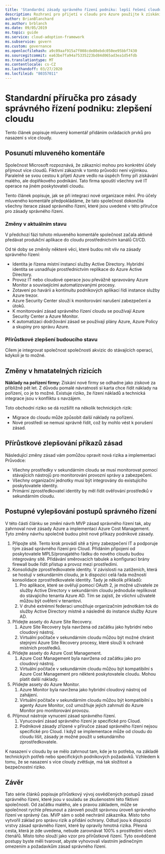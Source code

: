 ```yaml
---
title: 'Standardní zásady správného řízení podniku: lepší řešení cloudu'
description: Rozhraní pro přijetí v cloudu pro Azure použijte k získání informací o několika cloudech a o tom, jak integrovat více cloudů do existujících operací.
author: BrianBlanchard
ms.author: brblanch
ms.date: 09/05/2019
ms.topic: guide
ms.service: cloud-adoption-framework
ms.subservice: govern
ms.custom: governance
ms.openlocfilehash: a9c09aaf915a7f008cde80ebdc050ee95bbf7430
ms.sourcegitcommit: ea63be7fa94a75335223bd84d065ad3ea1d54fdb
ms.translationtype: MT
ms.contentlocale: cs-CZ
ms.lasthandoff: 03/27/2020
ms.locfileid: "80357011"
---
```

<!-- cSpell:ignore MPLS -->

# <a name="standard-enterprise-governance-guide-multicloud-improvement"></a>Standardní příručka pro zásady správného řízení podniku: zlepšení cloudu

Tento článek popisuje mluvený komentář přidáním ovládacích prvků pro nasazení s více cloudy.

## <a name="advancing-the-narrative"></a>Posunutí mluveného komentáře

Společnost Microsoft rozpoznává, že zákazníci mohou pro konkrétní účely přijmout více cloudů. Fiktivní zákazník v tomto průvodci není výjimkou. Paralelně se svou cestou k přijetí Azure vedlo na úspěch firmy při získávání malého, ale doplňkového podnikání. Tato firma spouští všechny své IT operace na jiném poskytovateli cloudu.

Tento článek popisuje, jak se při integraci nové organizace mění. Pro účely mluveného komentáře předpokládáme, že tato společnost dokončila všechny iterace zásad správného řízení, které jsou uvedené v této příručce pro zásady správného řízení.

### <a name="changes-in-the-current-state"></a>Změny v aktuálním stavu

V předchozí fázi tohoto mluveného komentáře společnost začala aktivně předávat produkční aplikace do cloudu prostřednictvím kanálů CI/CD.

Od té doby se změnily některé věci, které budou mít vliv na zásady správného řízení:

- Identita je řízena místní instancí služby Active Directory. Hybridní identita se usnadňuje prostřednictvím replikace do Azure Active Directory.
- Provoz IT nebo cloudové operace jsou převážně spravovány Azure Monitor a souvisejícími automatizovanými procesy.
- Zotavení po havárii a kontinuitu podnikových aplikací řídí instance služby Azure trezor.
- Azure Security Center slouží k monitorování narušení zabezpečení a útoků.
- K monitorování zásad správného řízení cloudu se používají Azure Security Center a Azure Monitor.
- K automatizaci dodržování zásad se používají plány Azure, Azure Policy a skupiny pro správu Azure.

### <a name="incrementally-improve-the-future-state"></a>Přírůstkové zlepšení budoucího stavu

Cílem je integrovat společnost společnosti akvizic do stávajících operací, kdykoli je to možné.

## <a name="changes-in-tangible-risks"></a>Změny v hmatatelných rizicích

**Náklady na pořízení firmy:** Získání nové firmy se odhadne jako ziskové za přibližně pět let. Z důvodu pomalé návratnosti si karta chce řídit náklady na pořízení, co je to možné. Existuje riziko, že řízení nákladů a technická integrace jsou v konfliktu s navzájem.

Toto obchodní riziko se dá rozšířit na několik technických rizik:

- Migrace do cloudu může způsobit další náklady na pořízení.
- Nové prostředí se nemusí správně řídit, což by mohlo vést k porušení zásad.

## <a name="incremental-improvement-of-the-policy-statements"></a>Přírůstkové zlepšování příkazů zásad

Následující změny zásad vám pomůžou opravit nová rizika a implementaci Průvodce:

- Všechny prostředky v sekundárním cloudu se musí monitorovat pomocí stávajících nástrojů pro monitorování provozní správy a zabezpečení.
- Všechny organizační jednotky musí být integrovány do existujícího poskytovatele identity.
- Primární zprostředkovatel identity by měl řídit ověřování prostředků v sekundárním cloudu.

## <a name="incremental-improvement-of-governance-practices"></a>Postupné vylepšování postupů správného řízení

V této části článku se změní návrh MVP zásad správného řízení tak, aby zahrnoval nové zásady Azure a implementaci Azure Cost Management. Tyto změny návrhu společně budou plnit nové příkazy podnikové zásady.

1. Připojte sítě. Tento krok provádí sítě a týmy zabezpečení IT a podporuje tým zásad správného řízení pro Cloud. Přidáním připojení od poskytovatele MPLS/pronajatého řádku do nového cloudu budou integrovány sítě. Přidávání směrovacích tabulek a konfigurací brány firewall bude řídit přístup a provoz mezi prostředími.
2. Konsolidujte zprostředkovatele identity. V závislosti na zatíženích, která se hostují v sekundárním cloudu, je k dispozici celá řada možností konsolidace zprostředkovatele identity. Tady je několik příkladů:
    1. Pro aplikace, které se ověřují pomocí OAuth 2, je možné uživatele ze služby Active Directory v sekundárním cloudu jednoduše replikovat do stávajícího tenanta Azure AD. Tím se zajistí, že všichni uživatelé můžou být ověření v tenantovi.
    2. V druhé extrémní federaci umožňuje organizačním jednotkám tok do služby Active Directory místně a následně do instance služby Azure AD.
3. Přidejte assety do Azure Site Recovery.
    1. Azure Site Recovery byla navržena od začátku jako hybridní nebo cloudový nástroj.
    2. Virtuální počítače v sekundárním cloudu můžou být možné chránit stejnými Azure Site Recovery procesy, které slouží k ochraně místních prostředků.
4. Přidejte assety do Azure Cost Management.
    1. Azure Cost Management byla navržena od začátku jako pro cloudový nástroj.
    2. Virtuální počítače v sekundárním cloudu můžou být kompatibilní s Azure Cost Management pro některé poskytovatele cloudu. Mohou platit další náklady.
5. Přidejte assety do Azure Monitor.
    1. Azure Monitor byla navržena jako hybridní cloudový nástroj od zahájení.
    2. Virtuální počítače v sekundárním cloudu můžou být kompatibilní s agenty Azure Monitor, což umožňuje jejich zahrnutí do Azure Monitor pro monitorování provozu.
6. Přijmout nástroje vynucení zásad správného řízení.
    1. Vynucování zásad správného řízení je specifické pro Cloud.
    2. Podnikové zásady zřízené v příručce zásad správného řízení nejsou specifické pro Cloud. I když se implementace může od cloudu do cloudu lišit, zásady je možné použít u sekundárního zprostředkovatele.

K nasazení v cloudu by se mělo zahrnout tam, kde je to potřeba, na základě technických potřeb nebo specifických podnikových požadavků. Vzhledem k tomu, že se nasazení s více cloudy zvětšuje, má tak složitost a bezpečnostní riziko.

## <a name="conclusion"></a>Závěr

Tato série článků popisuje přírůstkový vývoj osvědčených postupů zásad správného řízení, které jsou v souladu se zkušenostmi této fiktivní společnosti. Od začátku malého, ale s pravou základem, může se společnost rychle přesunout a zároveň použít správnou úroveň správného řízení ve správný čas. MVP sám o sobě nechránil zákazníka. Místo toho vytvořil základ pro správu rizik a přidání ochrany. Odtud jsou k dispozici vrstvy zásad správného řízení, které by opravily hmotná rizika. Přesná cesta, která je zde uvedena, nebude zarovnávat 100% s prostředími všech čtenářů. Místo toho slouží jako vzor pro přírůstkové řízení. Tyto osvědčené postupy byste měli tvarovat, abyste vyhovovali vlastním jedinečným omezením a požadavkům zásad správného řízení.
